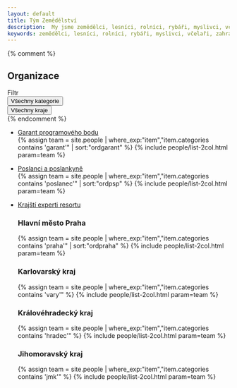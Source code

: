 ```yaml
---
layout: default
title: Tým Zemědělství
description:  My jsme zemědělci, lesníci, rolníci, rybáři, myslivci, včelaří, zahrádkáři, piráti, pirátky, chovatelé.
keywords: zemědělci, lesníci, rolníci, rybáři, myslivci, včelaři, zahrádkáři, chovatelé, piráti, pirátky, příznivci
---
```

<div class="row o-section-block o-section-block--divided">
    <div class="medium-12 large-12 columns">
        <section class="o-section">
            <div class="o-section-inner">
                <main class="o-section-block">
                    <div class="c-BasicPage">
                        <div class="c-BasicPage-content">
                            {% comment %}
                            <div class="c-BasicPage-header c-BasicPage-header--horizontal c-BasicPage-header--horizontal--mobilestacked">
                                <h1 class="c-BasicPage__title"> Organizace </h1>
                                <div class="c-BasicPage__meta">
                                    <div class="c-BasicPage__meta-filters">
                                        <div class="c-BasicPage__meta-filter-block">
                                            <div class="c-BasicPage__meta-filters__title">Filtr</div>
                                        </div>
                                        <div class="c-BasicPage__meta-filter-block">
                                            <div class="c-BasicPage__meta-filter">
                                                <button class="c-BasicPage__meta-filter-btn" type="button" data-toggle="category-filters">Všechny kategorie</button>
                                                <div class="c-BasicPage__meta-filter-dropdown" id="category-filters" style="display: none; " data-toggler="is-open">
                                                    <ul>
                                                        <li>
                                                            <input type="checkbox" name="group[]" id="group1" value="">
                                                            <label for="group1">Garant programového bodu</label>
                                                        </li>
                                                        <li>
                                                            <input type="checkbox" name="group[]" id="group6" value="">
                                                            <label for="group6">Poslanci a poslankyně</label>
                                                        </li>
                                                        <li>
                                                            <input type="checkbox" name="group[]" id="group2" value="">
                                                            <label for="group2">Krajští experti</label>
                                                        </li>
                                                        <li class="spacer"></li>
                                                        <li>
                                                            <input type="checkbox" name="group[]" id="group5" value="" checked="">
                                                            <label for="group5">Všechny kategorie</label>
                                                        </li>
                                                    </ul>
                                                </div>
                                            </div>
                                        </div>
                                        <div class="c-BasicPage__meta-filter-block">
                                            <div class="c-BasicPage__meta-filter">
                                                <button class="c-BasicPage__meta-filter-btn" type="button" data-toggle="region-filters">Všechny kraje</button>
                                                <div class="c-BasicPage__meta-filter-dropdown" id="region-filters" style="display: none; " data-toggler="is-open">
                                                    <ul>
                                                        <li>
                                                            <input type="checkbox" name="group[]" id="region_group1" value="">
                                                            <label for="region_group1">Středočeský kraj</label>
                                                        </li>
                                                        <li>
                                                            <input type="checkbox" name="group[]" id="region_group2" value="">
                                                            <label for="region_group2">Moravskoslezský kraj</label>
                                                        </li>
                                                        <li>
                                                            <input type="checkbox" name="group[]" id="region_group3" value="">
                                                            <label for="region_group3">Zlínský kraj</label>
                                                        </li>
                                                        <li class="spacer"></li>
                                                        <li>
                                                            <input type="checkbox" name="group[]" id="region_group4" value="" checked="">
                                                            <label for="region_group4">Všechny kraje</label>
                                                        </li>
                                                    </ul>
                                                </div>
                                            </div>
                                        </div>
                                    </div>
                                </div>
                            </div>
                            {% endcomment %}
                            <ul class="c-simple-accordion" data-accordion="" data-options="allowAllClosed: true">
                                <li class="c-simple-accordion-item is-active" data-accordion-item="">
                                    <a href="#garant" class="c-simple-accordion-title">Garant programového bodu</a>
                                    <div id="garant" class="c-simple-accordion-content" data-tab-content="">
                                        {% assign team = site.people | where_exp:"item","item.categories contains 'garant'" | sort:"ordgarant" %}
                                        {% include people/list-2col.html param=team %}
                                    </div>
                                </li>
                            </ul>
                            <ul class="c-simple-accordion" data-accordion="" data-options="allowAllClosed: true">
                                <li class="c-simple-accordion-item" data-accordion-item="">
                                    <a href="#snemovna" class="c-simple-accordion-title">Poslanci a poslankyně</a>
                                    <div id="snemovna" class="c-simple-accordion-content" data-tab-content="">
                                        {% assign team = site.people | where_exp:"item","item.categories contains 'poslanec'" | sort:"ordpsp" %}
                                        {% include people/list-2col.html param=team %}
                                    </div>
                                </li>
                            </ul>
                            <ul class="c-simple-accordion" data-accordion="" data-options="allowAllClosed: true">
                                <li class="c-simple-accordion-item" data-accordion-item="">
                                    <a href="#zastupitele" class="c-simple-accordion-title">Krajští experti resortu</a>
                                    <div id="zastupitele" class="c-simple-accordion-content" data-tab-content="">
                                        <div class="c-simple-accordion-content-block">
                                            <h3>Hlavní město Praha</h3>
                                            {% assign team = site.people | where_exp:"item","item.categories contains 'praha'" | sort:"ordpraha" %}
                                            {% include people/list-2col.html param=team %}
                                        </div>
                                        <div class="c-simple-accordion-content-block">
                                            <h3>Karlovarský kraj</h3>
                                            {% assign team = site.people | where_exp:"item","item.categories contains 'vary'" %}
                                            {% include people/list-2col.html param=team %}
                                        </div>
                                    </div>
                                    <div class="c-simple-accordion-content-block">
                                        <h3>Královéhradecký kraj</h3>
                                        {% assign team = site.people | where_exp:"item","item.categories contains 'hradec'" %}
                                        {% include people/list-2col.html param=team %}
                                    </div>
                                    <div class="c-simple-accordion-content-block">
                                        <h3>Jihomoravský kraj</h3>
                                        {% assign team = site.people | where_exp:"item","item.categories contains 'jmk'" %}
                                        {% include people/list-2col.html param=team %}
                                    </div>
                                </li>
                            </ul>
                        </div>
                    </div>
                </main>
            </div>
        </section>
        <!-- /. o-section -->
    </div>
</div>
